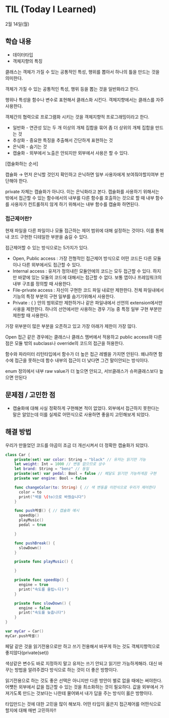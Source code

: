 # **TIL (Today I Learned)**

2월 14일(월)

## **학습 내용**

- 데이터타입
- 객체지향의 특징

클래스는 객체가 가질 수 있는 공통적인 특성, 행위를 뽑아서 하나의 틀을 만드는 것을 의미한다.

객체가 가질 수 있는 공통적인 특성, 행위 등을 뽑는 것을 일반화라고 한다.

행위나 특성을 함수나 변수로 표현해서 클래스화 시킨다. 객체지향에서는 클래스를 자주 사용한다.

객체간의 협력으로 프로그램화 시키는 것을 객체지향적 프로그래밍이라고 한다.

- 일반화 - 연관성 있는 두 개 이상의 개체 집합을 묶어 좀 더 상위의 개체 집합을 만드는 것
- 추상화 - 중요한 특징을 추출해서 간단하게 표현하는 것
- 은닉화 - 숨기는 것
- 캡슐화 - 외부에서 노출은 안되지만 외부에서 사용은 할 수 있다.

[캡슐화하는 순서]

캡슐화 → 먼저 은닉할 것인지 확인하고 은닉하면 일부 사용자에게 보여줘야할지여부 판단해야 한다.

private 자체는 캡슐화가 아니다. 이는 은닉화라고 본다. 캡슐화를 사용하기 위해서는 밖에서 접근할 수 있는 함수에서의 내부를 다른 함수를 호출하는 것으로 할 때 내부 함수를 사용자가 컨트롤하지 않게 하기 위해서는 내부 함수를 캡슐화 하면된다.

### 접근제어란?

현재 파일을 다른 파일이나 모듈 접근하는 제어 범위에 대해 설정하는 것이다. 이를 통해 내 코드 구현한 디테일한 부분을 숨길 수 있다. 

접근제어할 수 있는 방식으로는 5가지가 있다.

- Open, Public access : 가장 전형적인 접근제어 방식으로 어떤 코드든 다른 모듈이나 다른 외부에서도 접근할 수 있다.
- Internal access : 유저가 정의내린 모듈안에의 코드는 모두 접근할 수 있다. 하지만 바깥에 있는 모듈의 코드에 대해서는 접근할 수 없다. 보통 앱이나 프레임워크의 내부 구조를 정의할 때 사용한다.
- File-private access : 자신이 구현한 코드 파일 내로만 제한한다.  전체 파일내에서 기능의 특정 부분의 구현 일부를 숨기기위해서 사용한다.
- Private :  { } 안의 범위로만 제한하거나 같은 파일내에서 선언의 extension에서만 사용을 제한한다. 하나의 선언에서만 사용하는 경우 기능 중 특정 일부 구현 부분만 제한할 때 사용한다.

가장 위부분이 많은 부분을 오픈하고 있고 가장 아래가 제한이 가장 많다.

Open 접근 같은 경우에는 클래스나 클래스 멤버에서 적용하고 public access와 다른 점은 모듈 밖의 subclass나 override의 코드의 접근을 허용한다. 

함수와 파라미터 리턴타입에서 함수가 더 높은 접근 레벨을 가지면 안된다. 왜냐하면 함수에 접근을 못하는데 함수 내부의 접근이 더 낮다면 그건 말이안되는 방식이다.

enum 정의에서 내부 raw value가 더 높으면 안되고, 서브클래스가 슈퍼클래스보다 높으면 안된다

## **문제점 / 고민한 점**

- 캡슐화에 대해 사실 정확하게 구현해본 적이 없었다. 외부에서 접근하지 못한다는 말은 알았는데 이를 실제로 어떤식으로 사용하면 좋을지 고민해보게 되었다.

## **해결 방법**

우리가 만들었던 코드를 야곰이 조금 더 개선시켜서 더 정확한 캡슐화가 되었다.

```swift
class Car {
    private(set) var color: String = "black" // 유저는 읽기만 가능
    let weight: Int = 1000 // 변동 없으므로 상수 
    let brand: String = "benz" // 동일 
    private(set) var pedal: Bool = false // 페달도 읽기만 가능하게끔 구현
    private var engine: Bool = false

    func changeColor(to: String) { // 색 변동을 이런식으로 우리가 제어한다
      color = to
      print("색을 \(to)으로 바꿨습니다")
    }

    func push엑셀() { // 캡슐화 예시
      speedUp()
      playMusic()
      pedal = true

    }

    func pushBreak() {
      slowDown()
    }

    private func playMusic() {

    }

    private func speedUp() {
      engine = true
      print("속도를 올립ㄴ디ㅏ")
    }

    private func slowDown() {
      engine = false
      print("속도를 늦춥니다")
    }
}

var myCar = Car()
myCar.push엑셀()
```

페달 같은 것을 읽기전용으로만 하고 쓰기 전용해서 바꾸게 하는 것도 객체지향적으로 좋지않다(private(set))

색상같은 변수도 바로 지정하지 말고 유저는 쓰기 안되고 읽기만 가능하게해라. 대신 바꾸는 방법을 알려주겠다 방식으로 하는 것이 더 좋은 방향이다.

읽기전용으로 하는 것도 좋은 선택은 아니지만 다른 방안이 별로 없을 때에는 써야한다. 어쩃든 외부에서 값을 접근할 수 있는 것을 최소화하는 것이 필요하다. 값을 외부에서 가져가도록 만드는 것보다는 나한테 물어봐서 내가 답을 주는 방식이 옳은 방향이다. 

타입만드는 것에 대한 고민을 많이 해보자. 어떤 타입이 옳은지 접근제어를 어떤식으로 할지에 대해 매번 고민하자!!